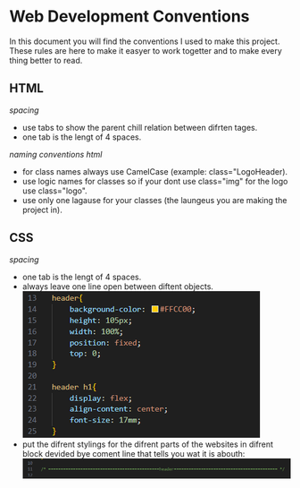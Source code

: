 # Web Development Conventions

In this document you will find the conventions I used to make this project. These rules are here to make it easyer to work togetter and to make every thing better to read.

## HTML
*spacing*
  -  use tabs to show the parent chill relation between difrten tages.
  -  one tab is the lengt of 4 spaces.

*naming conventions html*
  -  for class names always use CamelCase (example: class="LogoHeader).
  -  use logic names for classes so if your dont use class="img" for the logo use class="logo".
  -  use only one lagause for your classes (the laungeus you are making the project in).
## CSS
*spacing*
  -  one tab is the lengt of 4 spaces.
  -  always leave one line open between diftent objects.
      ![CssImg](docs/CssImg.png)
  -  put the difrent stylings for the difrent parts of the websites in difrent block devided bye coment line that tells you wat it is abouth:
      ![StsylingDevider](docs/StsylingDevider.png)
